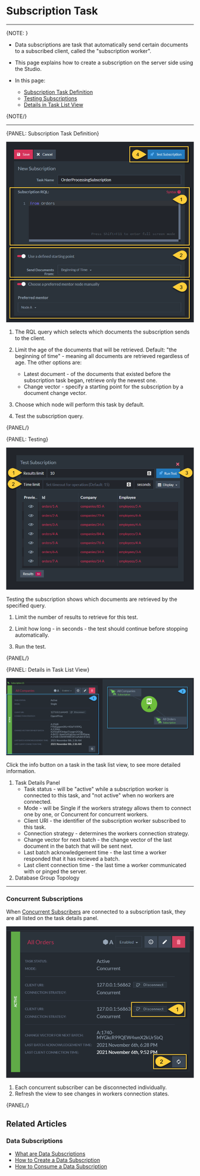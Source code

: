 ﻿# Subscription Task
---

{NOTE: }

* Data subscriptions are task that automatically send certain documents to a subscribed 
client, called the "subscription worker".  

* This page explains how to create a subscription on the server side using the Studio.  

* In this page:
  * [Subscription Task Definition](../../../../studio/database/tasks/ongoing-tasks/subscription-task#subscription-task-definition)
  * [Testing Subscriptions](../../../../studio/database/tasks/ongoing-tasks/subscription-task#testing)
  * [Details in Task List View](../../../../studio/database/tasks/ongoing-tasks/subscription-task#details-in-task-list-view)

{NOTE/}

---

{PANEL: Subscription Task Definition}

![Figure 1. Subscription Task Definition](images/subscriptions-1.png "Subscription Task Definition")

1. The RQL query which selects which documents the subscription sends 
   to the client.  

2. Limit the age of the documents that will be retrieved. Default: "the 
   beginning of time" - meaning all documents are retrieved regardless of 
   age. The other options are:  
   * Latest document - of the documents that existed before the subscription 
     task began, retrieve only the newest one.  
   * Change vector - specify a starting point for the subscription by a 
     document change vector.  

3. Choose which node will perform this task by default.  

4. Test the subscription query.  

{PANEL/}

{PANEL: Testing}

![Figure 2. Testing Subscription](images/subscriptions-2.png "Testing Subscription")

Testing the subscription shows which documents are retrieved by the 
specified query.  

1. Limit the number of results to retrieve for this test.  

2. Limit how long - in seconds - the test should continue before 
stopping automatically.  

3. Run the test.  

{PANEL/}

{PANEL: Details in Task List View}

![Figure 3. Task List View](images/subscriptions-3.png "Task List View")

Click the info button on a task in the task list view, to see 
more detailed information.  

1. Task Details Panel  
   * Task status - will be "active" while a subscription worker 
     is connected to this task, and "not active" when no workers 
     are connected.  
   * Mode - will be Single if the workers strategy allows them 
     to connect one by one, or Concurrent for concurrent workers.  
   * Client URI - the identifier of the subscription worker 
     subscribed to this task.  
   * Connection strategy - determines the workers connection strategy.  
   * Change vector for next batch - the change vector of the last 
     document in the batch that will be sent next.  
   * Last batch acknowledgement time - the last time a worker 
     responded that it has recieved a batch.  
   * Last client connection time - the last time a worker communicated 
     with or pinged the server.  
2. Database Group Topology

---

### Concurrent Subscriptions

When [Concurrent Subscribers](../../../../client-api/data-subscriptions/concurrent-subscriptions) 
are connected to a subscription task, they are all listed on the task details panel.  

![Figure 4. Concurrent Subscribers](images/subscriptions-4.png "Concurrent Subscribers")

1. Each concurrent subscriber can be disconnected individually.  
2. Refresh the view to see changes in workers connection states.  

{PANEL/}

## Related Articles

### Data Subscriptions

- [What are Data Subscriptions](../../../../client-api/data-subscriptions/what-are-data-subscriptions)
- [How to Create a Data Subscription](../../../../client-api/data-subscriptions/creation/how-to-create-data-subscription)
- [How to Consume a Data Subscription](../../../../client-api/data-subscriptions/consumption/how-to-consume-data-subscription)
